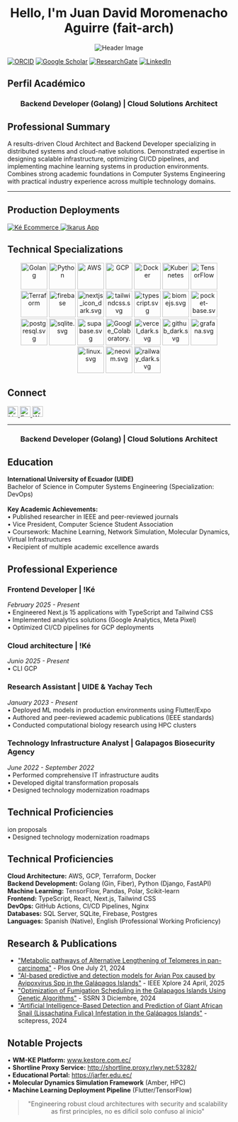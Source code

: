 <h1 align="center">Hello, I'm Juan David Moromenacho Aguirre (fait-arch)</h1>

<p align="center">
    <img src="https://github.com/halfrost/halfrost/blob/master/icons/header_1.png" alt="Header Image" />
</p>

[![ORCID](https://img.shields.io/badge/ORCID-0009--0007--6014--8911-A6CE39?logo=orcid&logoColor=white)](https://orcid.org/0009-0007-6014-8911)
[![Google Scholar](https://img.shields.io/badge/Google_Scholar-Profile-blue?logo=googlescholar)](https://scholar.google.com/citations?user=7pf2s2AAAAAJ&hl=en)
[![ResearchGate](https://img.shields.io/badge/ResearchGate-Profile-00CCBB?logo=researchgate)](https://www.researchgate.net/profile/Juan-Aguirre-50?ev=hdr_xprf)
[![LinkedIn](https://img.shields.io/badge/LinkedIn-Juan_Moromenacho_Aguirre-0077B5?style=for-the-badge&logo=linkedin&logoColor=white)](https://www.linkedin.com/in/juan-moromenacho-aguirre)

## Perfil Académico


<h3 align="center">Backend Developer (Golang) | Cloud Solutions Architect</h3>

<h2 align="left">Professional Summary</h2>
<p align="left">
A results-driven Cloud Architect and Backend Developer specializing in distributed systems and cloud-native solutions. Demonstrated expertise in designing scalable infrastructure, optimizing CI/CD pipelines, and implementing machine learning systems in production environments. Combines strong academic foundations in Computer Systems Engineering with practical industry experience across multiple technology domains.
</p>

---
<h2 align="left">Production Deployments</h2>
<p align="left">
<a href="https://wm-ke.com/" target="_blank">
  <img src="https://img.shields.io/badge/Ké_Ecommerce-Live_Production-blue?style=for-the-badge&logo=wordpress" alt="Ké Ecommerce">
</a>
<a href="https://ikarusapp.com/" target="_blank">
  <img src="https://img.shields.io/badge/Ikarus_App-Live_Production-blue?style=for-the-badge&logo=google-chrome" alt="Ikarus App">
</a>
</p>


<h2 align="left">Technical Specializations</h2>
<p align="center">
    <img src="https://svgl.app/library/golang_dark.svg" alt="Golang" width="60" height="60"/>
    <img src="https://svgl.app/library/python.svg" alt="Python" width="60" height="60"/>
    <img src="https://svgl.app/library/aws_dark.svg" alt="AWS" width="60" height="60"/>
    <img src="https://svgl.app/library/cloudflare.svg" alt="GCP" width="60" height="60"/>
    <img src="https://svgl.app/library/docker.svg" alt="Docker" width="60" height="60"/>
    <img src="https://svgl.app/library/kubernetes.svg" alt="Kubernetes" width="60" height="60"/>
    <img src="https://svgl.app/library/tensorflow.svg" alt="TensorFlow" width="60" height="60"/>
    <img src="https://svgl.app/library/terraform.svg" alt="Terraform" width="60" height="60"/>
    <img src="https://svgl.app/library/firebase.svg" alt="firebase" width="60" height="60"/>
    <img src="https://svgl.app/library/nextjs_icon_dark.svg" alt="nextjs_icon_dark.svg" width="60" height="60"/>
    <img src="https://svgl.app/library/tailwindcss.svg" alt="tailwindcss.svg" width="60" height="60"/>
    <img src="https://svgl.app/library/typescript.svg" alt="typescript.svg" width="60" height="60"/>
    <img src="https://svgl.app/library/biomejs.svg" alt="biomejs.svg" width="60" height="60"/>
    <img src="https://svgl.app/library/pocket-base.svg" alt="pocket-base.svg" width="60" height="60"/>
    <img src="https://svgl.app/library/postgresql.svg" alt="postgresql.svg" width="60" height="60"/>
    <img src="https://svgl.app/library/sqlite.svg" alt="sqlite.svg" width="60" height="60"/>
    <img src="https://svgl.app/library/supabase.svg" alt="supabase.svg" width="60" height="60"/>
    <img src="https://svgl.app/library/Google_Colaboratory.svg" alt="Google_Colaboratory.svg" width="60" height="60"/>
    <img src="https://svgl.app/library/vercel_dark.svg" alt="vercel_dark.svg" width="60" height="60"/>
    <img src="https://svgl.app/library/github_dark.svg" alt="github_dark.svg" width="60" height="60"/>
    <img src="https://svgl.app/library/grafana.svg" alt="grafana.svg" width="60" height="60"/>
    <img src="https://svgl.app/library/linux.svg" alt="linux.svg" width="60" height="60"/>
    <img src="https://svgl.app/library/neovim.svg" alt="neovim.svg" width="60" height="60"/>
    <img src="https://svgl.app/library/railway_dark.svg" alt="railway_dark.svg" width="60" height="60"/>
</p>

<h2 align="left">Connect</h2>
<p align="left">
    <a href="https://www.linkedin.com/in/juan-moromenacho-aguirre-bb72b7227/" target="_blank">
        <img src="https://raw.githubusercontent.com/rahuldkjain/github-profile-readme-generator/master/src/images/icons/Social/linked-in-alt.svg" alt="LinkedIn" height="24" width="24" />
    </a>
    <a href="mailto:jdmoromenachoag@gmail.com" target="_blank">
        <img src="https://cdn-icons-png.flaticon.com/512/281/281769.png" alt="Email" height="24" width="24" />
    </a>
    <a href="https://wa.me/593983102022" target="_blank">
        <img src="https://upload.wikimedia.org/wikipedia/commons/6/6b/WhatsApp.svg" alt="WhatsApp" height="24" width="24" />
    </a>
</p>

---

<h3 align="center">Backend Developer (Golang) | Cloud Solutions Architect</h3>

<h2 align="left">Education</h2>
<p align="left">
<strong>International University of Ecuador (UIDE)</strong><br>
Bachelor of Science in Computer Systems Engineering (Specialization: DevOps)<br>
<br>
<strong>Key Academic Achievements:</strong><br>
• Published researcher in IEEE and peer-reviewed journals<br>
• Vice President, Computer Science Student Association<br>
• Coursework: Machine Learning, Network Simulation, Molecular Dynamics, Virtual Infrastructures<br>
• Recipient of multiple academic excellence awards
</p>

<h2 align="left">Professional Experience</h2>

<h3 align="left">Frontend Developer | !Ké</h3>
<p align="left">
<em>February 2025 - Present</em><br>
• Engineered Next.js 15 applications with TypeScript and Tailwind CSS<br>
• Implemented analytics solutions (Google Analytics, Meta Pixel)<br>
• Optimized CI/CD pipelines for GCP deployments<br>
</p>

<h3 align="left">Cloud architecture | !Ké</h3>
<p align="left">
<em>Junio 2025 - Present</em><br>
• CLI GCP
</p>

<h3 align="left">Research Assistant | UIDE & Yachay Tech</h3>
<p align="left">
<em>January 2023 - Present</em><br>
• Deployed ML models in production environments using Flutter/Expo<br>
• Authored and peer-reviewed academic publications (IEEE standards)<br>
• Conducted computational biology research using HPC clusters<br>
</p>

<h3 align="left">Technology Infrastructure Analyst | Galapagos Biosecurity Agency</h3>
<p align="left">
<em>June 2022 - September 2022</em><br>
• Performed comprehensive IT infrastructure audits<br>
• Developed digital transformation proposals<br>
• Designed technology modernization roadmaps<br>
</p>

<h2 align="left">Technical Proficiencies</h2>
</blockquote>ion proposals<br>
• Designed technology modernization roadmaps<br>
</p>

<h2 align="left">Technical Proficiencies</h2>
<p align="left">
<strong>Cloud Architecture:</strong> AWS, GCP, Terraform, Docker<br>
<strong>Backend Development:</strong> Golang (Gin, Fiber), Python (Django, FastAPI)<br>
<strong>Machine Learning:</strong> TensorFlow, Pandas, Polar, Scikit-learn<br>
<strong>Frontend:</strong> TypeScript, React, Next.js, Tailwind CSS<br>
<strong>DevOps:</strong> GitHub Actions, CI/CD Pipelines, Nginx<br>
<strong>Databases:</strong> SQL Server, SQLite, Firebase, Postgres<br>
<strong>Languages:</strong> Spanish (Native), English (Professional Working Proficiency)
</p>

<h2 align="left">Research & Publications</h2><p align="left">

- <a href="https://journals.plos.org/plosone/article?id=10.1371/journal.pone.0314012">"Metabolic pathways of Alternative Lengthening of Telomeres in pan-carcinoma"</a> - Plos One July 21, 2024
- <a href="https://ieeexplore.ieee.org/abstract/document/10975276">"AI-based predictive and detection models for Avian Pox caused by Avipoxvirus Spp in the Galápagos Islands"</a> - IEEE Xplore  24 April, 2025
- <a href="https://papers.ssrn.com/sol3/papers.cfm?abstract_id=5041765">"Optimization of Fumigation Scheduling in the Galapagos Islands Using Genetic Algorithms"</a> - SSRN  3 Diciembre, 2024
- <a href="https://www.scitepress.org/Link.aspx?doi=10.5220/0012763200003753">"Artificial Intelligence-Based Detection and Prediction of Giant African Snail (Lissachatina Fulica) Infestation in the Galápagos Islands"</a> - scitepress, 2024

<h2 align="left">Notable Projects</h2>
<p align="left">
• <strong>WM-KE Platform:</strong> <a href="https://www.kestore.com.ec/">www.kestore.com.ec/</a><br>
• <strong>Shortline Proxy Service:</strong> <a href="http://shortline.proxy.rlwy.net:53282/">http://shortline.proxy.rlwy.net:53282/</a><br>
• <strong>Educational Portal:</strong> <a href="https://jarfer.edu.ec/">https://jarfer.edu.ec/</a><br>
• <strong>Molecular Dynamics Simulation Framework</strong> (Amber, HPC)<br>
• <strong>Machine Learning Deployment Pipeline</strong> (Flutter/TensorFlow)
</p>

<blockquote align="center">
"Engineering robust cloud architectures with security and scalability as first principles, no es difícil solo confuso al inicio"
</blockquote>
